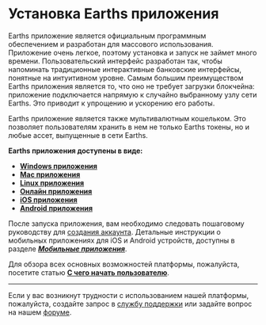 # Установка Earths приложения

Earths приложение является официальным программным обеспечением и разработан для массового использования. Приложение очень легкое, поэтому установка и запуск не займет много времени. Пользовательский интерфейс разработан так, чтобы напоминать традиционные интерактивные банковские интерфейсы, понятные на интуитивном уровне. Самым большим преимуществом Earths приложения является то, что оно не требует загрузки блокчейна: приложение подключается напрямую к случайно выбранному узлу сети Earths. Это приводит к упрощению и ускорению его работы.

Earths приложение является также мультивалютным кошельком. Это позволяет пользователям хранить в нем не только Earths токены, но и любые ассет, выпущенные в сети Earths.

**Earths приложения доступены в виде:**

* [**Windows приложения**](https://earths.ga/files/EarthsClient-win.zip)
* [**Mac приложения**](https://earths.ga/files/EarthsClient-mac.dmg)
* [**Linux приложения**](https://earths.ga/files/EarthsClient-linux.deb)
* [**Онлайн приложения**](https://client.earths.ga)
* [**iOS приложения**](https://itunes.apple.com/us/app/earths-wallet/id1233158971)
* [**Android приложения**](https://play.google.com/store/apps/details?id=com.earthspay.wallet)

После запуска приложения, вам необходимо следовать пошаговому руководству для [создания аккаунта](account-management/creating-an-account.md). Детальные инструкции о мобильных приложениях для iOS и Android устройств, доступны в разделе [_**Мобильные приложения**_](/earths-client/mobile-apps.md).

Для обзора всех основных возможностей платформы, пожалуйста, посетите статью [**С чего начать пользователю**](/getting-started/as-a-user.md).

___

Если у вас возникнут трудности с использованием нашей платформы, пожалуйста, создайте запрос в [службу поддержки](https://support.earths.ga/) или задайте вопрос на нашем [форуме](https://forum.earths.ga/).
